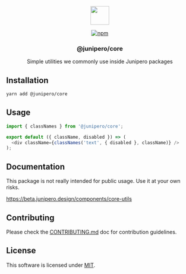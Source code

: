 <div align="center">

<picture>
  <source media="(prefers-color-scheme: dark)" srcset="https://cdn.junipero.design/v3/logo/junipero-logo-dark.svg" />
  <img src="https://cdn.junipero.design/v3/logo/junipero-logo.svg" height="50" />
</picture>

<br />

[![npm](https://img.shields.io/npm/v/@junipero/core.svg)](https://www.npmjs.com/package/@junipero/core)

<h3>@junipero/core</h3>
<p>Simple utilities we commonly use inside Junipero packages</p>

</div>

## Installation

```bash
yarn add @junipero/core
```

## Usage

```javascript
import { classNames } from '@junipero/core';

export default ({ className, disabled }) => (
  <div className={classNames('text', { disabled }, className)} />
);
```

## Documentation

This package is not really intended for public usage.
Use it at your own risks.

https://beta.junipero.design/components/core-utils

## Contributing

Please check the [CONTRIBUTING.md](https://github.com/p3ol/junipero/blob/master/CONTRIBUTING.md) doc for contribution guidelines.

## License

This software is licensed under [MIT](https://github.com/p3ol/junipero/blob/master/LICENSE).
